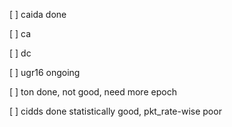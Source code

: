 [ ] caida
    done

[ ] ca

[ ] dc

[ ] ugr16
    ongoing

[ ] ton
    done, not good, need more epoch

[ ] cidds
    done
    statistically good, pkt_rate-wise poor
    